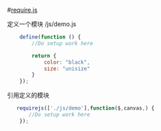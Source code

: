 #[require.js](https://github.com/browserify/browserify/edit/master/security.md)

定义一个模块 /js/demo.js
```js
    define(function () {
        //Do setup work here

        return {
            color: "black",
            size: "unisize"
        }
    });
```

引用定义的模块

```js
   requirejs(['./js/demo'],function($,canvas,) {
       //Do setup work here
    });
```
